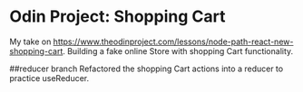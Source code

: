 # Odin Project: Shopping Cart

My take on https://www.theodinproject.com/lessons/node-path-react-new-shopping-cart. Building a fake online Store with shopping Cart functionality.

##reducer branch
Refactored the shopping Cart actions into a reducer to practice useReducer.
